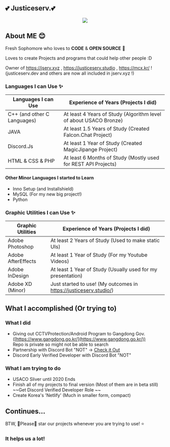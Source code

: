 ## :two_hearts: Justiceserv.:two_hearts:

<p align="center">
<img align = "center" src="https://jserv.xyz/ShareX/whale_MlgZ3QyKXs.png">
</p>

## About ME :blush:

Fresh Sophomore who loves to **CODE** & **OPEN SOURCE** :sparkling_heart:

Loves to create Projects and programs that could help other people :D 

Owner of https://jserv.xyz , https://justiceserv.studio , https://mcx.kr/ ! (justiceserv.dev and others are now all included in jserv.xyz !)

### Languages I can Use  :sparkles:

|Languages I can Use| Experience of Years (Projects I did) | 
|--|--|
|C++ (and other C Languages) | At least 4 Years of Study (Algorithm level of about USACO Bronze) |
|JAVA  | At least 1.5 Years of Study (Created Falcon.Chat Project) |
|Discord.Js  | At least 1 Year of Study (Created MagicJipange Project) |
| HTML & CSS & PHP | At least 6 Months of Study (Mostly used for REST API Projects) |

#### Other Minor Languages I started to Learn

- Inno Setup (and Installshield)
- MySQL (For my new big project!)
- Python 

### Graphic Utilities I can Use  :sparkles:

|Graphic Utilities| Experience of Years (Projects I did) | 
|--|--|
| Adobe Photoshop | At least 2 Years of Study (Used to make static UIs) |
| Adobe AfterEffects| At least 1 Year of Study (For my Youtube Videos) |
| Adobe InDesign | At least 1 Year of Study (Usually used for my presentation) |
| Adobe XD (Minor) | Just started to use! (My outcomes in https://justiceserv.studio/) |


## What I accomplished (Or trying to)

### What I did
- Giving out CCTVProtection/Android Program to Gangdong Gov. ([https://www.gangdong.go.kr/](https://www.gangdong.go.kr/))     
  Repo is private so might not be able to search 
- Partnership with Discord Bot "NOT" -> [Check it Out](https://discord.com/oauth2/authorize?client_id=634059474012995594&permissions=519248&scope=bot)
- Discord Early Verified Developer with Discord Bot "NOT" 

### What I am trying to do 
- USACO Sliver until 2020 Ends 
- Finish all of my projects to final version (Most of them are in beta still) 
~~Get Discord Verified Developer Role ~~
- Create Korea's 'Netlify' (Much in smaller form, compact) 

## Continues...

BTW, :pray:Please:pray: star our projects whenever you are trying to use! :star:

### It helps us a lot! 
